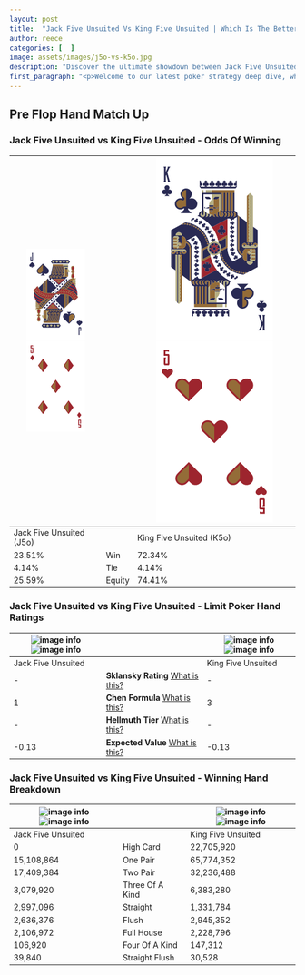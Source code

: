 ```yaml
---
layout: post
title:  "Jack Five Unsuited Vs King Five Unsuited | Which Is The Better Hand In Poker? A Complete Guide"
author: reece
categories: [  ]
image: assets/images/j5o-vs-k5o.jpg
description: "Discover the ultimate showdown between Jack Five Unsuited and King Five Unsuited in poker! Uncover the odds, strategies, and scenarios where one hand triumphs over the other. Get ready to up your poker game with this thrilling analysis."
first_paragraph: "<p>Welcome to our latest poker strategy deep dive, where we're pitting two distinct hands against each other in a high-stakes showdown: Jack Five Unsuited vs King Five Unsuited.</p><p>In the dynamic world of poker, every decision counts, and knowing which hand holds the upper hand is key to your success at the table.</p><p>In this article, we'll dissect these two hands, explore the scenarios where one dominates the other, and equip you with the knowledge to make strategic choices that can tip the odds in your favor.</p><p>Get ready to unravel the intriguing dynamics of these poker hands and elevate your game to new heights.</p>"
---
```




[comment]: # (sp0)

## Pre Flop Hand Match Up

<div class="table hand-ratings" markdown="1"> 



### Jack Five Unsuited vs King Five Unsuited - Odds Of Winning


    
| ![image info](assets/images/hand1/J.png) ![image info](assets/images/hand1/5o.png) |  | ![image info](assets/images/hand2/K.png) ![image info](assets/images/hand2/5o.png) |
| -------- | -------- | -------- |
| Jack Five Unsuited (J5o) |  | King Five Unsuited (K5o) |
| 23.51% | Win | 72.34% |
| 4.14% | Tie | 4.14% |
| 25.59% | Equity | 74.41% |




[comment]: # (sp1)



### Jack Five Unsuited vs King Five Unsuited - Limit Poker Hand Ratings


    
| ![image info](https://www.riverpairs.com/assets/images/hand1/J.png) ![image info](https://www.riverpairs.com/assets/images/hand1/5o.png) |  | ![image info](https://www.riverpairs.com/assets/images/hand2/K.png) ![image info](https://www.riverpairs.com/assets/images/hand2/5o.png) |
| -------- | -------- | -------- |
| Jack Five Unsuited |  | King Five Unsuited |
| - | **Sklansky Rating** [What is this?](/sklansky-rating-explained) | - |
| 1 | **Chen Formula** [What is this?](/chen-formula-explained) | 3 |
| - | **Hellmuth Tier** [What is this?](/Hellmuth-tier-explained) | - |
| -0.13 | **Expected Value** [What is this?](/expected-value-explained) | -0.13 |




[comment]: # (sp2)



### Jack Five Unsuited vs King Five Unsuited - Winning Hand Breakdown


    
| ![image info](https://www.riverpairs.com/assets/images/hand1/J.png) ![image info](https://www.riverpairs.com/assets/images/hand1/5o.png) |  | ![image info](https://www.riverpairs.com/assets/images/hand2/K.png) ![image info](https://www.riverpairs.com/assets/images/hand2/5o.png) |
| -------- | -------- | -------- |
| Jack Five Unsuited |  | King Five Unsuited |
| 0 | High Card | 22,705,920 |
| 15,108,864 | One Pair | 65,774,352 |
| 17,409,384 | Two Pair | 32,236,488 |
| 3,079,920 | Three Of A Kind | 6,383,280 |
| 2,997,096 | Straight | 1,331,784 |
| 2,636,376 | Flush | 2,945,352 |
| 2,106,972 | Full House | 2,228,796 |
| 106,920 | Four Of A Kind | 147,312 |
| 39,840 | Straight Flush | 30,528 |




[comment]: # (sp3)



</div>

[comment]: # (sp4)



[comment]: # (sp5)

